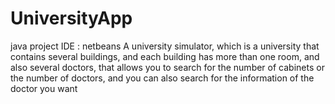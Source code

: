 # UniversityApp
java project
IDE : netbeans
A university simulator, which is a university that contains several buildings, and each building has more than one room, and also several doctors, that allows you to search for the number of cabinets or the number of doctors, and you can also search for the information of the doctor you want

